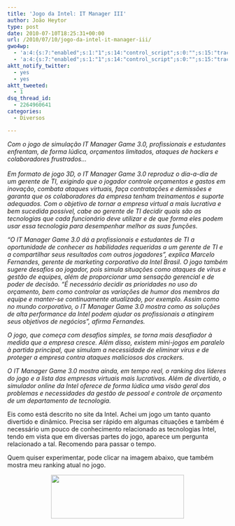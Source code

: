 ```yaml
---
title: 'Jogo da Intel: IT Manager III'
author: João Heytor
type: post
date: 2010-07-10T18:25:31+00:00
url: /2010/07/10/jogo-da-intel-it-manager-iii/
gwo4wp:
  - 'a:4:{s:7:"enabled";s:1:"1";s:14:"control_script";s:0:"";s:15:"tracking_script";s:0:"";s:17:"conversion_script";s:0:"";}'
  - 'a:4:{s:7:"enabled";s:1:"1";s:14:"control_script";s:0:"";s:15:"tracking_script";s:0:"";s:17:"conversion_script";s:0:"";}'
aktt_notify_twitter:
  - yes
  - yes
aktt_tweeted:
  - 1
dsq_thread_id:
  - 2264960641
categories:
  - Diversos

---
```

_Com o jogo de simulação IT Manager Game 3.0, profissionais e estudantes enfrentam, de forma lúdica, orçamentos limitados, ataques de hackers e colaboradores frustrados&#8230;  
   
Em formato de jogo 3D, o IT Manager Game 3.0 reproduz o dia-a-dia de um gerente de TI, exigindo que o jogador controle orçamentos e gastos em inovação, combata ataques virtuais, faça contratações e demissões e garanta que os colaboradores da empresa tenham treinamentos e suporte adequados. Com o objetivo de tornar a empresa virtual a mais lucrativa e bem sucedida possível, cabe ao gerente de TI decidir quais são as tecnologias que cada funcionário deve utilizar e de que forma eles podem usar essa tecnologia para desempenhar melhor as suas funções._

_&#8220;O IT Manager Game 3.0 dá a profissionais e estudantes de TI a oportunidade de conhecer as habilidades requeridas a um gerente de TI e a compartilhar seus resultados com outros jogadores&#8221;, explica Marcelo Fernandes, gerente de marketing corporativo da Intel Brasil. O jogo também sugere desafios ao jogador, pois simula situações como ataques de vírus e gestão de equipes, além de proporcionar uma sensação gerencial e de poder de decisão. &#8220;É necessário decidir as prioridades no uso do orçamento, bem como controlar as variações de humor dos membros da equipe e manter-se continuamente atualizado, por exemplo. Assim como no mundo corporativo, o IT Manager Game 3.0 mostra como as soluções de alta performance da Intel podem ajudar os profissionais a atingirem seus objetivos de negócios&#8221;, afirma Fernandes._

_O jogo, que começa com desafios simples, se torna mais desafiador à medida que a empresa cresce. Além disso, existem mini-jogos em paralelo à partida principal, que simulam a necessidade de eliminar vírus e de proteger a empresa contra ataques maliciosos dos crackers._

_O IT Manager Game 3.0 mostra ainda, em tempo real, o ranking dos líderes do jogo e a lista das empresas virtuais mais lucrativas. Além de divertido, o simulador online da Intel oferece de forma lúdica uma visão geral dos problemas e necessidades da gestão de pessoal e controle de orçamento de um departamento de tecnologia._

Eis como está descrito no site da Intel. Achei um jogo um tanto quanto divertido e dinâmico. Precisa ser rápido em algumas cituações e também é necessário um pouco de conhecimento relacionado as tecnologias Intel, tendo em vista que em diversas partes do jogo, aparece um pergunta relacionado a tal. Recomendo para passar o tempo.

Quem quiser experimentar, pode clicar na imagem abaixo, que também mostra meu ranking atual no jogo.

<p style="text-align: center">
  <a href="http://itmanager3.intel.com/en-US/default.aspx?id=2ba3646e-8285-4ae4-94e1-6a2e9f558b09" target="_blank" class="broken_link"><img loading="lazy" class="aligncenter" src="http://itmanager3.intel.com/en-us/users/Badge.axd/2ba3646e-8285-4ae4-94e1-6a2e9f558b09" border="0" alt="" width="304" height="100" /></a>
</p>